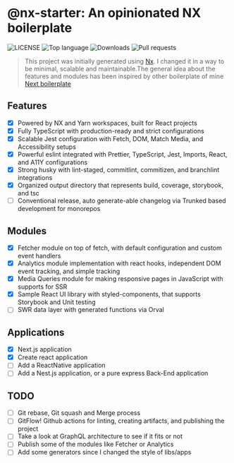 # @nx-starter: An opinionated NX boilerplate

![LICENSE](https://img.shields.io/github/license/movahedan/nx-starter?style=flat-square)
![Top language](https://img.shields.io/github/languages/top/movahedan/nx-starter?style=flat-square)
![Downloads](https://img.shields.io/github/downloads/movahedan/nx-starter/total?style=flat-square)
![Pull requests](https://img.shields.io/github/issues-pr/movahedan/nx-starter?style=flat-square)

> This project was initially generated using [Nx](https://nx.dev). I changed it in a way to be minimal, scalable and maintainable.The general idea about the features and modules has been inspired by other boilerplate of mine [Next boilerplate](https://github.com/movahedan/next-boilerplate)

## Features

- [x] Powered by NX and Yarn workspaces, built for React projects
- [x] Fully TypeScript with production-ready and strict configurations
- [x] Scalable Jest configuration with Fetch, DOM, Match Media, and Accessibility setups
- [x] Powerful eslint integrated with Prettier, TypeScript, Jest, Imports, React, and A11Y configurations
- [x] Strong husky with lint-staged, commitlint, commitizen, and branchlint integrations
- [x] Organized output directory that represents build, coverage, storybook, and tsc
- [ ] Conventional release, auto generate-able changelog via Trunked based development for monorepos

## Modules

- [x] Fetcher module on top of fetch, with default configuration and custom event handlers
- [x] Analytics module implementation with react hooks, independent DOM event tracking, and simple tracking
- [x] Media Queries module for making responsive pages in JavaScript with supports for SSR
- [x] Sample React UI library with styled-components, that supports Storybook and Unit testing
- [ ] SWR data layer with generated functions via Orval

## Applications

- [x] Next.js application
- [x] Create react application
- [ ] Add a ReactNative application
- [ ] Add a Nest.js application, or a pure express Back-End application

## TODO

- [ ] Git rebase, Git squash and Merge process
- [ ] GitFlow! Github actions for linting, creating artifacts, and publishing the project
- [ ] Take a look at GraphQL architecture to see if it fits or not
- [ ] Publish some of the modules like Fetcher or Analytics
- [ ] Add some generators since I changed the style of libs/apps
